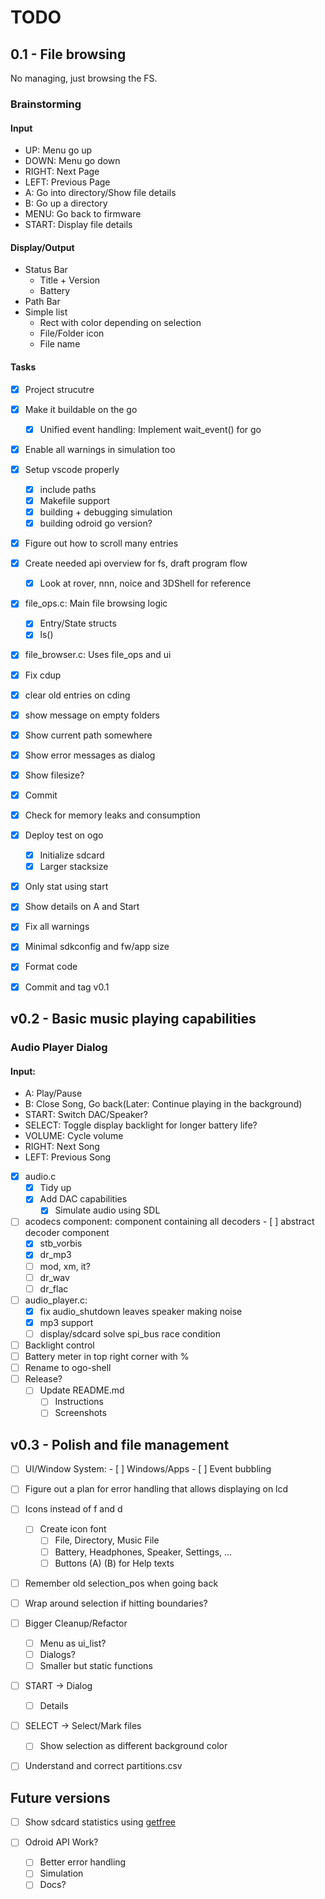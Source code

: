 TODO
====

0.1 - File browsing
-------------------

No managing, just browsing the FS.

### Brainstorming

#### Input

- UP: Menu go up
- DOWN: Menu go down
- RIGHT: Next Page
- LEFT: Previous Page
- A: Go into directory/Show file details
- B: Go up a directory
- MENU: Go back to firmware
- START: Display file details

#### Display/Output

- Status Bar
	- Title + Version
	- Battery
- Path Bar
- Simple list
	- Rect with color depending on selection
	- File/Folder icon
	- File name

#### Tasks

- [X] Project strucutre

- [X] Make it buildable on the go
	- [X] Unified event handling: Implement wait_event() for go

- [X] Enable all warnings in simulation too

- [x] Setup vscode properly
	- [x] include paths
	- [x] Makefile support
	- [x] building + debugging simulation
	- [x] building odroid go version?

- [x] Figure out how to scroll many entries

- [x] Create needed api overview for fs, draft program flow
	- [x] Look at rover, nnn, noice and 3DShell for reference

- [x] file_ops.c: Main file browsing logic
	- [x] Entry/State structs
	- [x] ls()

- [x] file_browser.c: Uses file_ops and ui

- [x] Fix cdup
- [x] clear old entries on cding
- [x] show message on empty folders
- [x] Show current path somewhere
- [x] Show error messages as dialog
- [x] Show filesize?

- [x] Commit
- [x] Check for memory leaks and consumption
- [x] Deploy test on ogo
	- [x] Initialize sdcard
	- [x] Larger stacksize

- [x] Only stat using start
- [x] Show details on A and Start
- [x] Fix all warnings
- [x] Minimal sdkconfig and fw/app size
- [x] Format code

- [x] Commit and tag v0.1

v0.2 - Basic music playing capabilities
---------------------------------------

### Audio Player Dialog

#### Input:

- A: Play/Pause
- B: Close Song, Go back(Later: Continue playing in the background)
- START: Switch DAC/Speaker?
- SELECT: Toggle display backlight for longer battery life?
- VOLUME: Cycle volume
- RIGHT: Next Song
- LEFT: Previous Song

- [x] audio.c
	- [x] Tidy up
	- [x] Add DAC capabilities
        - [x] Simulate audio using SDL

- [ ] acodecs component: component containing all decoders
        - [ ] abstract decoder component
	- [x] stb_vorbis
	- [x] dr_mp3
	- [ ] mod, xm, it?
	- [ ] dr_wav
	- [ ] dr_flac

- [ ] audio_player.c:
	- [x] fix audio_shutdown leaves speaker making noise
	- [x] mp3 support
	- [ ] display/sdcard solve spi_bus race condition

- [ ] Backlight control
- [ ] Battery meter in top right corner with %
- [ ] Rename to ogo-shell
- [ ] Release?
	- [ ] Update README.md
		- [ ] Instructions
		- [ ] Screenshots

v0.3 - Polish and file management
---------------------------------

- [ ] UI/Window System:
        - [ ] Windows/Apps
        - [ ] Event bubbling
- [ ] Figure out a plan for error handling that allows displaying on lcd
- [ ] Icons instead of f and d
	- [ ] Create icon font
		- [ ] File, Directory, Music File
		- [ ] Battery, Headphones, Speaker, Settings, ...
		- [ ] Buttons (A) (B) for Help texts
- [ ] Remember old selection_pos when going back
- [ ] Wrap around selection if hitting boundaries?

- [ ] Bigger Cleanup/Refactor
	- [ ] Menu as ui_list?
	- [ ] Dialogs?
	- [ ] Smaller but static functions

- [ ] START -> Dialog
	- [ ] Details
- [ ] SELECT -> Select/Mark files
	- [ ] Show selection as different background color
- [ ] Understand and correct partitions.csv


Future versions
---------------

- [ ] Show sdcard statistics using [getfree](http://elm-chan.org/fsw/ff/doc/getfree.html)

- [ ] Odroid API Work?
	- [ ] Better error handling
	- [ ] Simulation
	- [ ] Docs?

